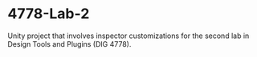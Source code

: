 # 4778-Lab-2
Unity project that involves inspector customizations for the second lab in Design Tools and Plugins (DIG 4778).
